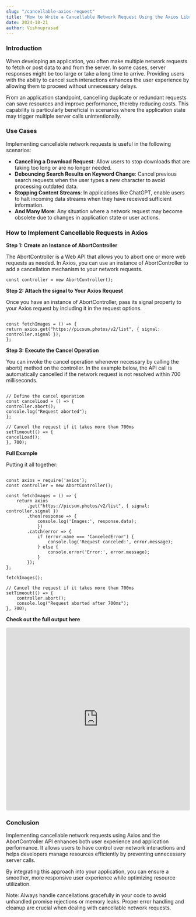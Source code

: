 ```yaml
---
slug: "/cancellable-axios-request"
title: "How to Write a Cancellable Network Request Using the Axios Library"
date: 2024-10-21
author: Vishnuprasad
---
```


### Introduction

When developing an application, you often make multiple network requests to fetch or post data to and from the server. In some cases, server responses might be too large or take a long time to arrive. Providing users with the ability to cancel such interactions enhances the user experience by allowing them to proceed without unnecessary delays.

From an application standpoint, cancelling duplicate or redundant requests can save resources and improve performance, thereby reducing costs. This capability is particularly beneficial in scenarios where the application state may trigger multiple server calls unintentionally.

### Use Cases

Implementing cancellable network requests is useful in the following scenarios:

- **Cancelling a Download Request**: Allow users to stop downloads that are taking too long or are no longer needed.
- **Debouncing Search Results on Keyword Change**: Cancel previous search requests when the user types a new character to avoid processing outdated data.
- **Stopping Content Streams**: In applications like ChatGPT, enable users to halt incoming data streams when they have received sufficient information.
- **And Many More**: Any situation where a network request may become obsolete due to changes in application state or user actions.

### How to Implement Cancellable Requests in Axios

**Step 1: Create an Instance of AbortController**

The AbortController is a Web API that allows you to abort one or more web requests as needed. In Axios, you can use an instance of AbortController to add a cancellation mechanism to your network requests.

`const controller = new AbortController();`

**Step 2: Attach the signal to Your Axios Request**

Once you have an instance of AbortController, pass its signal property to your Axios request by including it in the request options.

```

const fetchImages = () => {
return axios.get("https://picsum.photos/v2/list", { signal: controller.signal });
};

```

**Step 3: Execute the Cancel Operation**

You can invoke the cancel operation whenever necessary by calling the abort() method on the controller. In the example below, the API call is automatically cancelled if the network request is not resolved within 700 milliseconds.

```

// Define the cancel operation
const cancelLoad = () => {
controller.abort();
console.log("Request aborted");
};

// Cancel the request if it takes more than 700ms
setTimeout(() => {
cancelLoad();
}, 700);

```

**Full Example**

Putting it all together:

```

const axios = require('axios');
const controller = new AbortController();

const fetchImages = () => {
    return axios
        .get("https://picsum.photos/v2/list", { signal: controller.signal })
        .then(response => {
            console.log('Images:', response.data);
            })
        .catch(error => {
            if (error.name === 'CanceledError') {
                console.log('Request canceled:', error.message);
            } else {
                console.error('Error:', error.message);
            }
        });
};

fetchImages();

// Cancel the request if it takes more than 700ms
setTimeout(() => {
    controller.abort();
    console.log("Request aborted after 700ms");
}, 700);

```

**Check out the full output here**

<iframe src="https://codesandbox.io/embed/nhcwgn?view=Editor+%2B+Preview&module=%2Fsrc%2Findex.mjs"
     style="width:100%; height: 500px; border:0; border-radius: 4px; overflow:hidden;"
     title="cancelling axios request"
     allow="accelerometer; ambient-light-sensor; camera; encrypted-media; geolocation; gyroscope; hid; microphone; midi; payment; usb; vr; xr-spatial-tracking"
     sandbox="allow-forms allow-modals allow-popups allow-presentation allow-same-origin allow-scripts"
   ></iframe>

### Conclusion

Implementing cancellable network requests using Axios and the AbortController API enhances both user experience and application performance. It allows users to have control over network interactions and helps developers manage resources efficiently by preventing unnecessary server calls.

By integrating this approach into your application, you can ensure a smoother, more responsive user experience while optimizing resource utilization.

Note: Always handle cancellations gracefully in your code to avoid unhandled promise rejections or memory leaks. Proper error handling and cleanup are crucial when dealing with cancellable network requests.
